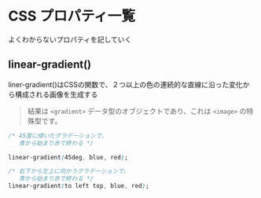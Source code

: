 # CSS プロパティ一覧

よくわからないプロパティを記していく

## linear-gradient()

liner-gradient()はCSSの関数で、２つ以上の色の連続的な直線に沿った変化から構成される画像を生成する
>結果は `<gradient>` データ型のオブジェクトであり、これは `<image>` の特殊型です。

```css
/* 45度に傾いたグラデーションで、
   青から始まり赤で終わる */

linear-gradient(45deg, blue, red);

/* 右下から左上に向かうグラデーションで、
   青から始まり赤で終わる */
linear-gradient(to left top, blue, red);
```
